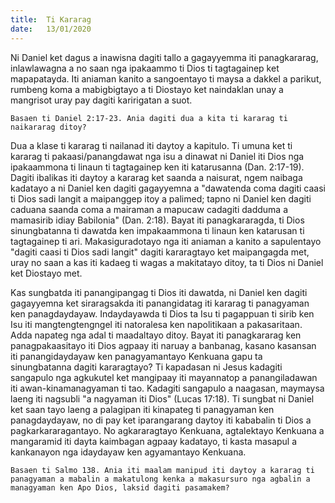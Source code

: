 ```yaml
---
title:  Ti Kararag
date:   13/01/2020
---
```


Ni Daniel ket dagus a inawisna dagiti tallo a gagayyemma iti panagkararag, inlawlawagna a no saan nga ipakaammo ti Dios ti tagtagainep ket mapapatayda. Iti aniaman kanito a sangoentayo ti maysa a dakkel a parikut, rumbeng koma a mabigbigtayo a ti Diostayo ket naindaklan unay a mangrisot uray pay dagiti karirigatan a suot.

`Basaen ti Daniel 2:17-23. Ania dagiti dua a kita ti kararag ti naikararag ditoy?`

Dua a klase ti kararag ti nailanad iti daytoy a kapitulo. Ti umuna ket ti kararag ti pakaasi/panangdawat nga isu a dinawat ni Daniel iti Dios nga ipakaammona ti linaun ti tagtagainep ken iti katarusanna (Dan. 2:17-19). Dagiti ibalikas iti daytoy a kararag ket saanda a naisurat, ngem naibaga kadatayo a ni Daniel ken dagiti gagayyemna a "dawatenda coma dagiti caasi ti Dios sadi langit a maipanggep itoy a palimed; tapno ni Daniel ken dagiti caduana saanda coma a mairaman a mapucaw cadagiti dadduma a mamasirib idiay Babilonia" (Dan. 2:18). Bayat iti panagkararagda, ti Dios sinungbatanna ti dawatda ken impakaammona ti linaun ken katarusan ti tagtagainep ti ari. Makasiguradotayo nga iti aniaman a kanito a sapulentayo "dagiti caasi ti Dios sadi langit" dagiti kararagtayo ket maipangagda met, uray no saan a kas iti kadaeg ti wagas a makitatayo ditoy, ta ti Dios ni Daniel ket Diostayo met.

Kas sungbatda iti panangipangag ti Dios iti dawatda, ni Daniel ken dagiti gagayyemna ket siraragsakda iti panangidatag iti kararag ti panagyaman ken panagdaydayaw. Indaydayawda ti Dios ta Isu ti pagappuan ti sirib ken Isu iti mangtengtengngel iti natoralesa ken napolitikaan a pakasaritaan. Adda napateg nga adal ti maadaltayo ditoy. Bayat iti panagkararag ken panagpakaasitayo iti Dios agpaay iti naruay a banbanag, kasano kasansan iti panangidaydayaw ken panagyamantayo Kenkuana gapu ta sinungbatanna dagiti kararagtayo? Ti kapadasan ni Jesus kadagiti sangapulo nga agkukutel ket mangipaay iti mayannatop a panangiladawan iti awan-kinamanagyaman ti tao. Kadagiti sangapulo a naagasan, maymaysa laeng iti nagsubli "a nagyaman iti Dios" (Lucas 17:18). Ti sungbat ni Daniel ket saan tayo laeng a palagipan iti kinapateg ti panagyaman ken panagdaydayaw, no di pay ket iparangarang daytoy iti kababalin ti Dios a pagkarkararagantayo. No agkararagtayo Kenkuana, agtalektayo Kenkuana a mangaramid iti dayta kaimbagan agpaay kadatayo, ti kasta masapul a kankanayon nga idaydayaw ken agyamantayo Kenkuana.

`Basaen ti Salmo 138. Ania iti maalam manipud iti daytoy a kararag ti panagyaman a mabalin a makatulong kenka a makasursuro nga agbalin a managyaman ken Apo Dios, laksid dagiti pasamakem?`